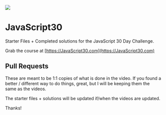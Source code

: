 ![](https://javascript30.com/images/JS3-social-share.png)

# JavaScript30

Starter Files + Completed solutions for the JavaScript 30 Day Challenge. 

Grab the course at [https://JavaScript30.com](https://JavaScript30.com)

## Pull Requests

These are meant to be 1:1 copies of what is done in the video. If you found a better / different way to do things, great, but I will be keeping them the same as the videos. 

The starter files + solutions will be updated if/when the videos are updated. 

Thanks!
